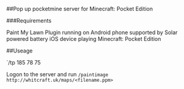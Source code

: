 ##Pop up pocketmine server for Minecraft: Pocket Edition

###Requirements

Paint My Lawn Plugin running on Android phone supported by Solar powered battery
iOS device playing Minecraft: Pocket Edition

##Useage

`/tp 185 78 75

Logon to the server and run `/paintimage http://whitcraft.uk/maps/<filename.ppm>` 

